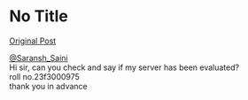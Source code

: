 # No Title

[Original Post](https://discourse.onlinedegree.iitm.ac.in/t/169029/381)

<p><a class="mention" href="/u/saransh_saini">@Saransh_Saini</a><br>
Hi sir, can you check and say if my server has been evaluated?<br>
roll no.23f3000975<br>
thank you in advance</p>